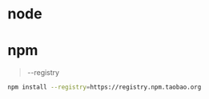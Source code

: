 # node

>



# npm

> --registry
``` bash
npm install --registry=https://registry.npm.taobao.org
```

